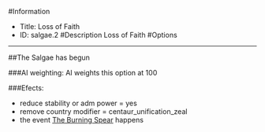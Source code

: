 #Information
 - Title: Loss of Faith
 - ID: salgae.2
#Description
Loss of Faith
#Options

___
##The Salgae has begun

###AI weighting:
AI weights this option at 100


###Efects:<ul><li>reduce stability or adm power = yes</li><li>remove country modifier = centaur_unification_zeal</li><li>the event [The Burning Spear](../events/the_burning_spear.md) happens</li></ul>
